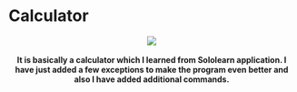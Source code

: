 Calculator
==========
<p align="center">
  <img src="https://forthebadge.com/images/badges/made-with-python.svg" />
<br><br>
<b>It is basically a calculator which I learned from Sololearn application. I have just added a few exceptions to make the program even better and also I have added additional commands.<b>
